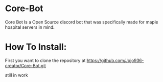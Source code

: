 # Core-Bot
Core Bot Is a Open Source discord bot 
that was specifically made for maple hospital servers in mind.



# How To Install:

First you want to clone the repository at 
https://github.com/Jojo936-creator/Core-Bot.git

still in work
